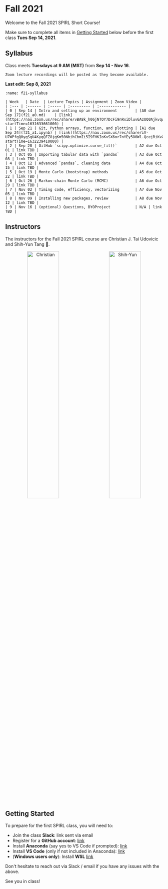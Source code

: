 # Fall 2021

Welcome to the Fall 2021 SPIRL Short Course!

Make sure to complete all items in [Getting Started](#getting-started) below before the first class **Tues Sep 14, 2021**.

## Syllabus

Class meets **Tuesdays at 9 AM (MST)** from **Sep 14 - Nov 16**.

```{note}
Zoom lecture recordings will be posted as they become available.
```

**Last edit: Sep 8, 2021**

```{table} Fall 2021 Syllabus (subject to change during the course)
:name: f21-syllabus

| Week   | Date  | Lecture Topics | Assignment | Zoom Video |
| :--- | :------ | :----- | :--------- | :------------ |
| 0 | Sep 14 | Intro and setting up an environment        | [A0 due Sep 17](f21_a0.md)    | [link](https://nau.zoom.us/rec/share/vBA8k_h06jNTOY7DcFi9nRxiDluvGAzUQ0AjkvqwvVY4KvFAe1bM7jsZzs9nNC8O.lyK3LmwOw3vy0Q6S?startTime=1631633661000) |
| 1 | Sep 21 | Git, Python arrays, function, and plotting | [A1 due Sep 24](f21_a1.ipynb) | [link](https://nau.zoom.us/rec/share/iV-U7WPfgQ0ygSgU4KyqQFZ8jgKm50NbihCbmIi5I9FHKIoKvSX6or7nYEy5O0Wl.QcejRiKvXofl3_RJ?startTime=1632239410000) |
| 2 | Sep 28 | GitHub `scipy.optimize.curve_fit()`        | A2 due Oct 01 | link TBD |
| 3 | Oct 05 | Importing tabular data with `pandas`       | A3 due Oct 08 | link TBD |
| 4 | Oct 12 | Advanced `pandas`, cleaning data           | A4 due Oct 15 | link TBD |
| 5 | Oct 19 | Monte Carlo (bootstrap) methods            | A5 due Oct 22 | link TBD |
| 6 | Oct 26 | Markov-chain Monte Carlo (MCMC)            | A6 due Oct 29 | link TBD |
| 7 | Nov 02 | Timing code, efficiency, vectorizing       | A7 due Nov 05 | link TBD |
| 8 | Nov 09 | Installing new packages, review            | A8 due Nov 12 | link TBD |
| 9 | Nov 16 | (optional) Questions, BYOProject           | N/A | link TBD |
```

## Instructors

The instructors for the Fall 2021 SPIRL course are Christian J. Tai Udovicic and Shih-Yun Tang 👋.

<p align="center">
  <img alt="Christian" src="https://raw.githubusercontent.com/cjtu/spirl/master/spirl/images/instructors/christian.jpg" width="45%">
&nbsp; &nbsp; &nbsp; &nbsp;
  <img alt="Shih-Yun" src="https://raw.githubusercontent.com/cjtu/spirl/master/spirl/images/instructors/shih-yun.jpg" width="45%">
</p>

## Getting Started

To prepare for the first SPIRL class, you will need to:

- Join the class **Slack**: link sent via email
- Register for a **GitHub account**: [link](https://github.com/signup)
- Install **Anaconda** (say yes to VS Code if prompted): [link](https://www.anaconda.com/products/individual-d)
- Install **VS Code** (only if not included in Anaconda): [link](https://code.visualstudio.com/download)
- (**Windows users only**): Install **WSL** [link](https://docs.microsoft.com/en-us/windows/wsl/install-win10)

Don't hesitate to reach out via Slack / email if you have any issues with the above.

See you in class!
